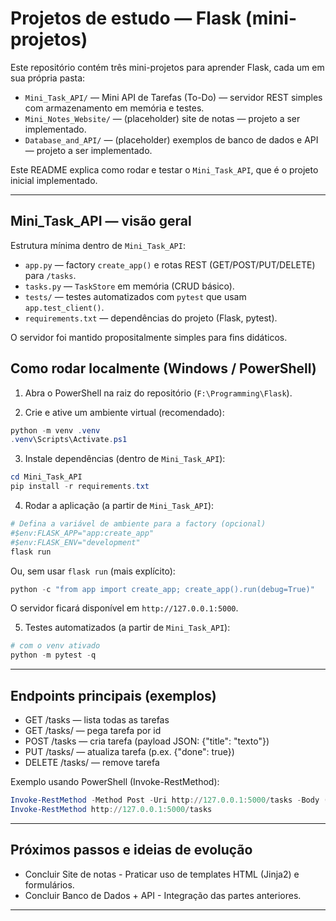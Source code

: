 # Projetos de estudo — Flask (mini-projetos)

Este repositório contém três mini-projetos para aprender Flask, cada um em sua própria pasta:

- `Mini_Task_API/` — Mini API de Tarefas (To-Do) — servidor REST simples com armazenamento em memória e testes.
- `Mini_Notes_Website/` — (placeholder) site de notas — projeto a ser implementado.
- `Database_and_API/` — (placeholder) exemplos de banco de dados e API — projeto a ser implementado.

Este README explica como rodar e testar o `Mini_Task_API`, que é o projeto inicial implementado.

---

## Mini_Task_API — visão geral

Estrutura mínima dentro de `Mini_Task_API`:

- `app.py` — factory `create_app()` e rotas REST (GET/POST/PUT/DELETE) para `/tasks`.
- `tasks.py` — `TaskStore` em memória (CRUD básico).
- `tests/` — testes automatizados com `pytest` que usam `app.test_client()`.
- `requirements.txt` — dependências do projeto (Flask, pytest).

O servidor foi mantido propositalmente simples para fins didáticos.

## Como rodar localmente (Windows / PowerShell)

1. Abra o PowerShell na raiz do repositório (`F:\Programming\Flask`).

2. Crie e ative um ambiente virtual (recomendado):

```powershell
python -m venv .venv
.venv\Scripts\Activate.ps1
```

3. Instale dependências (dentro de `Mini_Task_API`):

```powershell
cd Mini_Task_API
pip install -r requirements.txt
```

4. Rodar a aplicação (a partir de `Mini_Task_API`):

```powershell
# Defina a variável de ambiente para a factory (opcional)
#$env:FLASK_APP="app:create_app"
#$env:FLASK_ENV="development"
flask run
```

Ou, sem usar `flask run` (mais explícito):

```powershell
python -c "from app import create_app; create_app().run(debug=True)"
```

O servidor ficará disponível em `http://127.0.0.1:5000`.

5. Testes automatizados (a partir de `Mini_Task_API`):

```powershell
# com o venv ativado
python -m pytest -q
```

---

## Endpoints principais (exemplos)

- GET /tasks — lista todas as tarefas
- GET /tasks/<id> — pega tarefa por id
- POST /tasks — cria tarefa (payload JSON: {"title": "texto"})
- PUT /tasks/<id> — atualiza tarefa (p.ex. {"done": true})
- DELETE /tasks/<id> — remove tarefa

Exemplo usando PowerShell (Invoke-RestMethod):

```powershell
Invoke-RestMethod -Method Post -Uri http://127.0.0.1:5000/tasks -Body (ConvertTo-Json @{ title = 'Comprar leite' }) -ContentType 'application/json'
Invoke-RestMethod http://127.0.0.1:5000/tasks
```

---

## Próximos passos e ideias de evolução

- Concluir Site de notas - Praticar uso de templates HTML (Jinja2) e formulários.
- Concluir Banco de Dados + API - Integração das partes anteriores.

---
